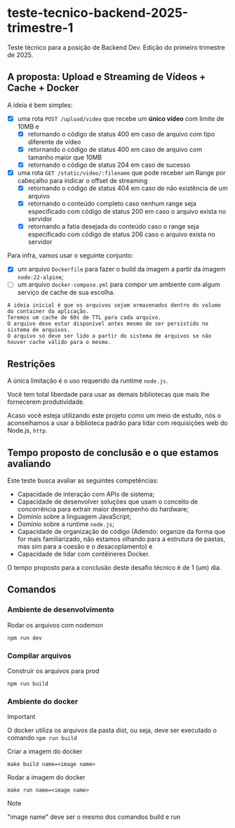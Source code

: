 # teste-tecnico-backend-2025-trimestre-1
Teste técnico para a posição de Backend Dev. Edição do primeiro trimestre de 2025.

## A proposta: Upload e Streaming de Vídeos + Cache + Docker

A ideia é bem simples:

- [x] uma rota `POST /upload/video` que recebe um **único vídeo** com limite de 10MB e
    - [x] retornando o código de status 400 em caso de arquivo com tipo diferente de vídeo
    - [x] retornando o código de status 400 em caso de arquivo com tamanho maior que 10MB
    - [x] retornando o código de status 204 em caso de sucesso
- [x] uma rota `GET /static/video/:filename` que pode receber um Range por cabeçalho para indicar o offset de streaming
    - [x] retornando o código de status 404 em caso de não existência de um arquivo
    - [x] retornando o conteúdo completo caso nenhum range seja especificado com código de status 200 em caso o arquivo exista no servidor
    - [x] retornando a fatia desejada do conteúdo caso o range seja especificado com código de status 206
    caso o arquivo exista no servidor

Para infra, vamos usar o seguinte conjunto:

- [x] um arquivo `Dockerfile` para fazer o build da imagem a partir da imagem `node:22-alpine`;
- [ ] um arquivo `docker-compose.yml` para compor um ambiente com algum serviço de cache de sua escolha.

```plain
A ideia inicial é que os arquivos sejam armazenados dentro do volume do container da aplicação.
Teremos um cache de 60s de TTL para cada arquivo.
O arquivo deve estar disponível antes mesmo de ser persistido no sistema de arquivos.
O arquivo só deve ser lido a partir do sistema de arquivos se não houver cache válido para o mesmo.
```

## Restrições

A única limitação é o uso requerido da runtime `node.js`.

Você tem total liberdade para usar as demais bibliotecas que mais lhe fornecerem produtividade.

Acaso você esteja utilizando este projeto como um meio de estudo, nós o aconselhamos a usar a biblioteca padrão para lidar com requisições web do Node.js, `http`.

## Tempo proposto de conclusão e o que estamos avaliando

Este teste busca avaliar as seguintes competências:

- Capacidade de interação com APIs de sistema;
- Capacidade de desenvolver soluções que usam o conceito de concorrência para extrair maior desempenho do hardware;
- Domínio sobre a linguagem JavaScript;
- Domínio sobre a runtime `node.js`;
- Capacidade de organização de código (Adendo: organize da forma que for mais familiarizado, não estamos olhando para a estrutura de pastas, mas sim para a coesão e o desacoplamento) e
- Capacidade de lidar com contêineres Docker.

O tempo proposto para a conclusão deste desafio técnico é de 1 (um) dia.


## Comandos

### Ambiente de desenvolvimento

Rodar os arquivos com nodemon
```
npm run dev
```

### Compilar arquivos 

Construir os arquivos para prod
```
npm run build
```

### Ambiente do docker

> [!IMPORTANT]
> O docker utiliza os arquivos da pasta dist, ou seja, deve ser executado o comando `npm run build`

Criar a imagem do docker
```
make build name=<image name>
```

Rodar a imagem do docker
```
make run name=<image name>
```

> [!NOTE]
> "image name" deve ser o mesmo dos comandos build e run